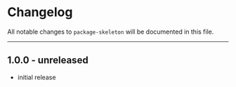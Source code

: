 # Changelog

All notable changes to `package-skeleton` will be documented in this file.

---

## 1.0.0 - unreleased

- initial release

